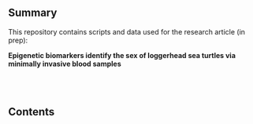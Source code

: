 ## Summary

This repository contains scripts and data used for the research article (in prep): 

**Epigenetic biomarkers identify the sex of loggerhead sea turtles via minimally invasive blood samples**

<br/><br/>
## Contents
